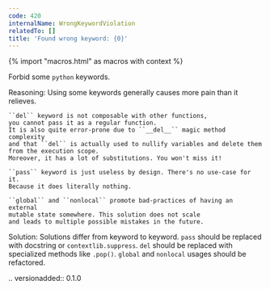 ```yaml
---
code: 420
internalName: WrongKeywordViolation
relatedTo: []
title: 'Found wrong keyword: {0}'
---
```


{% import "macros.html" as macros with context %}

Forbid some `python` keywords.

Reasoning: Using some keywords generally causes more pain than it
relieves.

    ``del`` keyword is not composable with other functions,
    you cannot pass it as a regular function.
    It is also quite error-prone due to ``__del__`` magic method complexity
    and that ``del`` is actually used to nullify variables and delete them
    from the execution scope.
    Moreover, it has a lot of substitutions. You won't miss it!
    
    ``pass`` keyword is just useless by design. There's no use-case for it.
    Because it does literally nothing.
    
    ``global`` and ``nonlocal`` promote bad-practices of having an external
    mutable state somewhere. This solution does not scale
    and leads to multiple possible mistakes in the future.

Solution: Solutions differ from keyword to keyword. `pass` should be
replaced with docstring or `contextlib.suppress`. `del` should be
replaced with specialized methods like `.pop()`. `global` and `nonlocal`
usages should be refactored.

.. versionadded:: 0.1.0